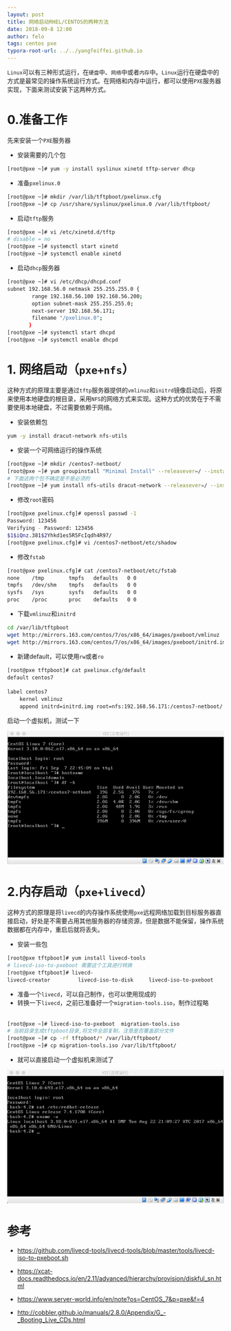 ```yaml
---
layout: post
title: 网络启动RHEL/CENTOS的两种方法
date: 2018-09-8 12:00
author: felo
tags: centos pxe
typora-root-url: ../../yangfeiffei.github.io
---
```


`Linux`可以有三种形式运行，在`硬盘`中、`网络`中或者`内存`中。`Linux`运行在硬盘中的方式是最常见的操作系统运行方式。在网络和内存中运行，都可以使用`PXE`服务器实现，下面来测试安装下这两种方式。

# 0.准备工作

先来安装一个`PXE`服务器

- 安装需要的几个包

```bash
[root@pxe ~]# yum -y install syslinux xinetd tftp-server dhcp
```

- 准备`pxelinux.0`

```bash
[root@pxe ~]# mkdir /var/lib/tftpboot/pxelinux.cfg
[root@pxe ~]# cp /usr/share/syslinux/pxelinux.0 /var/lib/tftpboot/
```

- 启动`tftp`服务

```bash
[root@pxe ~]# vi /etc/xinetd.d/tftp
# disable = no
[root@pxe ~]# systemctl start xinetd
[root@pxe ~]# systemctl enable xinetd
```

- 启动`dhcp`服务器

```bash
[root@pxe ~]# vi /etc/dhcp/dhcpd.conf
subnet 192.168.56.0 netmask 255.255.255.0 {
        range 192.168.56.100 192.168.56.200;
        option subnet-mask 255.255.255.0;
        next-server 192.168.56.171;
        filename "/pxelinux.0";
       }
[root@pxe ~]# systemctl start dhcpd
[root@pxe ~]# systemctl enable dhcpd
```



# 1. 网络启动（`pxe+nfs`）

这种方式的原理主要是通过`tftp`服务器提供的`vmlinuz`和`initrd`镜像启动后，将原来使用本地硬盘的根目录，采用`NFS`的网络方式来实现。这种方式的优势在于不需要使用本地硬盘，不过需要依赖于网络。

- 安装依赖包

```bash
yum -y install dracut-network nfs-utils
```

- 安装一个可网络运行的操作系统

```bash
[root@pxe ~]# mkdir /centos7-netboot/
[root@pxe ~]# yum groupinstall "Minimal Install" --releasever=/ --installroot=/centos7-netboot/
# 下面这两个包不确定是不是必须的
[root@pxe ~]# yum install nfs-utils dracut-network --releasever=/ --installroot=/centos7-netboot/  
```

- 修改`root`密码

```bash
[root@pxe pxelinux.cfg]# openssl passwd -1
Password: 123456
Verifying - Password: 123456
$1$iQnz.381$2Yhkd1es5R5FcIqdh4R97/
[root@pxe pxelinux.cfg]# vi /centos7-netboot/etc/shadow
```

- 修改`fstab`

```bash
[root@pxe pxelinux.cfg]# cat /centos7-netboot/etc/fstab 
none    /tmp        tmpfs   defaults   0 0
tmpfs   /dev/shm    tmpfs   defaults   0 0
sysfs   /sys        sysfs   defaults   0 0
proc    /proc       proc    defaults   0 0
```

- 下载`vmlinuz`和`initrd`

```bash
cd /var/lib/tftpboot
wget http://mirrors.163.com/centos/7/os/x86_64/images/pxeboot/vmlinuz
wget http://mirrors.163.com/centos/7/os/x86_64/images/pxeboot/initrd.img
```

- 新建default，可以使用`rw`或者`ro`

```bash
[root@pxe tftpboot]# cat pxelinux.cfg/default
default centos7

label centos7
    kernel vmlinuz
    append initrd=initrd.img root=nfs:192.168.56.171:/centos7-netboot/ rw selinux=0
```

启动一个虚拟机，测试一下

![](/images/pxeserver_install/diskless-netboot-01.png)

# 2.内存启动（`pxe+livecd`）

这种方式的原理是将`livecd`的内存操作系统使用`pxe`远程网络加载到目标服务器直接启动，好处是不需要占用其他服务器的存储资源，但是数据不能保留，操作系统数据都在内存中，重启后就将丢失。

- 安装一些包

```bash
[root@pxe tftpboot]# yum install livecd-tools
# livecd-iso-to-pxeboot 需要这个工具进行转换
[root@pxe tftpboot]# livecd-
livecd-creator         livecd-iso-to-disk     livecd-iso-to-pxeboot  
```

- 准备一个`livecd`，可以自己制作，也可以使用现成的
- 转换一下`livecd`，之前已准备好一个`migration-tools.iso`，制作过程略

```bash

[root@pxe ~]# livecd-iso-to-pxeboot  migration-tools.iso
# 当前目录生成tftpboot目录,将文件全部复制，注意是否覆盖部分文件
[root@pxe ~]# cp -rf tftpboot/* /var/lib/tftpboot/
[root@pxe ~]# cp migration-tools.iso /var/lib/tftpboot/
```

- 就可以直接启动一个虚拟机来测试了

![](/images/pxeserver_install/pxe-livecd-01.png)



# 参考

- https://github.com/livecd-tools/livecd-tools/blob/master/tools/livecd-iso-to-pxeboot.sh
- https://xcat-docs.readthedocs.io/en/2.11/advanced/hierarchy/provision/diskful_sn.html

- https://www.server-world.info/en/note?os=CentOS_7&p=pxe&f=4
- http://cobbler.github.io/manuals/2.8.0/Appendix/G_-_Booting_Live_CDs.html